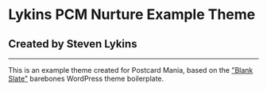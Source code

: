 # Lykins PCM Nurture Example Theme
## Created by Steven Lykins

---
This is an example theme created for Postcard Mania, based on the ["Blank Slate"](https://wordpress.org/themes/blankslate/) barebones WordPress theme boilerplate.